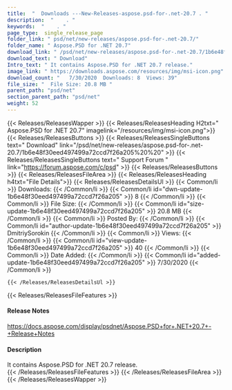 ```yaml
---
title:  "  Downloads ---New-Releases-aspose.psd-for-.net-20.7 . " 
description:  "    . " 
keywords:  "    . " 
page_type:  single_release_page
folder_link: " psd/net/new-releases/aspose.psd-for-.net-20.7/"
folder_name: " Aspose.PSD for .NET 20.7"
download_link: " /psd/net/new-releases/aspose.psd-for-.net-20.7/1b6e48f30eed497499a72ccd7f26a205"
download_text: " Download"
Intro_text: " It contains Aspose.PSD for .NET 20.7 release."
image_link: " https://downloads.aspose.com/resources/img/msi-icon.png"
download_count: "   7/30/2020  Downloads: 8  Views: 39"
file_size: "  File Size: 20.8 MB "
parent_path: "psd/net"
section_parent_path: "psd/net"
weight: 52 
---
```


{{< Releases/ReleasesWapper >}}
  {{< Releases/ReleasesHeading H2txt=" Aspose.PSD for .NET 20.7" imagelink="/resources/img/msi-icon.png">}}
  {{< Releases/ReleasesButtons >}}
    {{< Releases/ReleasesSingleButtons text=" Download" link="/psd/net/new-releases/aspose.psd-for-.net-20.7/1b6e48f30eed497499a72ccd7f26a205%20%20" >}}
    {{< Releases/ReleasesSingleButtons text=" Support Forum " link="https://forum.aspose.com/c/psd" >}}
  {{< Releases/ReleasesButtons >}}
  {{< Releases/ReleasesFileArea >}}
    {{< Releases/ReleasesHeading h4txt="File Details">}}
    {{< Releases/ReleasesDetailsUl >}}
            {{< Common/li  >}} Downloads: {{< /Common/li >}} 
      {{< Common/li id="dwn-update-1b6e48f30eed497499a72ccd7f26a205" >}} 8 {{< /Common/li >}} 
      {{< Common/li  >}} File Size: {{< /Common/li >}} 
      {{< Common/li id="size-update-1b6e48f30eed497499a72ccd7f26a205" >}} 20.8 MB {{< /Common/li >}} 
      {{< Common/li  >}} Posted By: {{< /Common/li >}} 
      {{< Common/li id="author-update-1b6e48f30eed497499a72ccd7f26a205" >}} DmitriySorokin {{< /Common/li >}} 
      {{< Common/li  >}} Views: {{< /Common/li >}} 
      {{< Common/li id="view-update-1b6e48f30eed497499a72ccd7f26a205" >}} 40 {{< /Common/li >}} 
      {{< Common/li  >}} Date Added: {{< /Common/li >}} 
      {{< Common/li id="added-update-1b6e48f30eed497499a72ccd7f26a205" >}} 7/30/2020 {{< /Common/li >}} 

    {{< /Releases/ReleasesDetailsUl >}}

  {{< Releases/ReleasesFileFeatures >}}
      <h4>Release Notes</h4><div><a href="https://docs.aspose.com/display/psdnet/Aspose.PSD+for+.NET+20.7+-+Release+Notes">https://docs.aspose.com/display/psdnet/Aspose.PSD+for+.NET+20.7+-+Release+Notes</a></div><h4>Description</h4><div class="HTMLDescription">It contains Aspose.PSD for .NET 20.7 release.</div>
  {{< /Releases/ReleasesFileFeatures >}}
 {{< /Releases/ReleasesFileArea >}}
{{< /Releases/ReleasesWapper >}}


